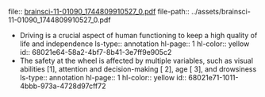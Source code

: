file:: [brainsci-11-01090_1744809910527_0.pdf](../assets/brainsci-11-01090_1744809910527_0.pdf)
file-path:: ../assets/brainsci-11-01090_1744809910527_0.pdf

- Driving is a crucial aspect of human functioning to keep a high quality of life and independence
  ls-type:: annotation
  hl-page:: 1
  hl-color:: yellow
  id:: 68021e64-58a2-4bf7-8b41-3e7ff9e905c2
- The safety at the wheel is affected by multiple variables, such as visual abilities [1], attention and decision-making [ 2], age [ 3], and drowsiness
  ls-type:: annotation
  hl-page:: 1
  hl-color:: yellow
  id:: 68021e71-1011-4bbb-973a-4728d97cff72